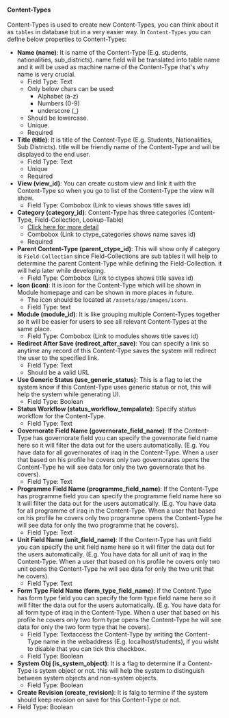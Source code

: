 #### Content-Types

Content-Types is used to create new Content-Types, you can think about it as `tables` in database but in a very easier way. In `Content-Types` you can define below properties to Content-Types:
- **Name (name)**: It is name of the Content-Type (E.g. students, nationalities, sub_districts). name field will be translated into table name and it will be used as machine name of the Content-Type that's why name is very crucial.
    - Field Type: Text
    - Only below chars can be used:
        - Alphabet (a-z)
        - Numbers (0-9)
        - underscore (_)
    - Should be lowercase.
    - Unique.
    - Required
- **Title (title)**: It is title of the Content-Type (E.g. Students, Nationalities, Sub Districts). title will be friendly name of the Content-Type and will be displayed to the end user.
    - Field Type: Text
    - Unique
    - Required
- **View (view_id)**: You can create custom view and link it with the Content-Type so when you go to list of the Content-Type the view will show.
    - Field Type: Combobox (Link to views shows title saves id)
- **Category (category_id)**: Content-Type has three categories (Content-Type, Field-Collection, Lookup-Table)
    - [Click here for more detail][ctypes_categories]
    - Combobox (Link to ctype_categories shows name saves id)
    - Required
- **Parent Content-Type (parent_ctype_id)**: This will show only if category is `Field-Collection` since Field-Collections are sub tables it will help to determine the parent Content-Type while defining the Field-Collection. it will help later while developing.
    - Field Type: Combobox (Link to ctypes shows title saves id)
- **Icon (icon)**: It is icon for the Content-Type which will be shown in Module homepage and can be shown in more places in future.
    - The icon should be located at `/assets/app/images/icons`.
    - Field Type: text
- **Module (module_id)**: It is like grouping multiple Content-Types together so it will be easier for users to see all relevant Content-Types at the same place.
    - Field Type: Combobox (Link to modules shows title saves id)
- **Redirect After Save (redirect_after_save)**: You can specify a link so anytime any record of this Content-Type saves the system will redirect the user to the specified link.
    - Field Type: Text
    - Should be a valid URL
- **Use Generic Status (use_generic_status)**: This is a flag to let the system know if this Content-Type uses generic status or not, this will help the system while generating UI.
    - Field Type: Boolean
- **Status Workflow (status_workflow_tempalate)**: Specify status workflow for the Content-Type.
    - Field Type: Text
- **Governorate Field Name (governorate_field_name)**: If the Content-Type has governorate field you can specify the governorate field name here so it will filter the data out for the users automatically. (E.g. You have data for all governorates of iraq in the Content-Type. When a user that based on his profile he covers only two governorates opens the Content-Type he will see data for only the two governorate that he covers).
    - Field Type: Text
- **Programme Field Name (programme_field_name)**: If the Content-Type has programme field you can specify the programme field name here so it will filter the data out for the users automatically. (E.g. You have data for all programme of iraq in the Content-Type. When a user that based on his profile he covers only two programme opens the Content-Type he will see data for only the two programme that he covers).
    - Field Type: Text
- **Unit Field Name (unit_field_name)**: If the Content-Type has unit field you can specify the unit field name here so it will filter the data out for the users automatically. (E.g. You have data for all unit of iraq in the Content-Type. When a user that based on his profile he covers only two unit opens the Content-Type he will see data for only the two unit that he covers).
    - Field Type: Text
- **Form Type Field Name (form_type_field_name)**: If the Content-Type has form type field you can specify the form type field name here so it will filter the data out for the users automatically. (E.g. You have data for all form type of iraq in the Content-Type. When a user that based on his profile he covers only two form type opens the Content-Type he will see data for only the two form type that he covers).
    - Field Type: Textaccess the Content-Type by writing the Content-Type name in the webaddress (E.g. localhost/students), if you wisht to disable that you can tick this checkbox.
    - Field Type: Boolean
- **System Obj (is_system_object)**: It is a flag to determine if a Content-Type is sytem object or not. this will help the system to distinguish between system objects and non-system objects.
    - Field Type: Boolean
- **Create Revision (create_revision)**: It is falg to termine if the system should keep revision on save for this Content-Type or not.
- Field Type: Boolean



[ctypes_categories]: /${DOCNAME}/system_content_types/ctype_categories